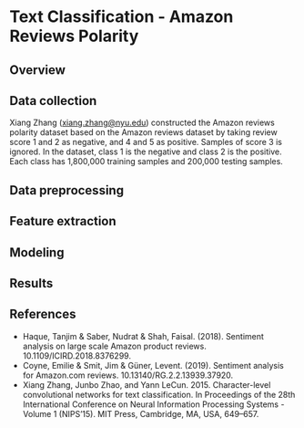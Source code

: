# Text Classification - Amazon Reviews Polarity

## Overview

## Data collection
Xiang Zhang (xiang.zhang@nyu.edu) constructed the Amazon reviews polarity dataset based on the Amazon reviews dataset by taking review score 1 and 2 as negative, and 4 and 5 as positive. Samples of score 3 is ignored. In the dataset, class 1 is the negative and class 2 is the positive. Each class has 1,800,000 training samples and 200,000 testing samples.

## Data preprocessing

## Feature extraction

## Modeling

## Results

## References

- Haque, Tanjim & Saber, Nudrat & Shah, Faisal. (2018). Sentiment analysis on large scale Amazon product reviews. 10.1109/ICIRD.2018.8376299. 
- Coyne, Emilie & Smit, Jim & Güner, Levent. (2019). Sentiment analysis for Amazon.com reviews. 10.13140/RG.2.2.13939.37920.
- Xiang Zhang, Junbo Zhao, and Yann LeCun. 2015. Character-level convolutional networks for text classification. In Proceedings of the 28th International Conference on Neural Information Processing Systems - Volume 1 (NIPS’15). MIT Press, Cambridge, MA, USA, 649–657.
